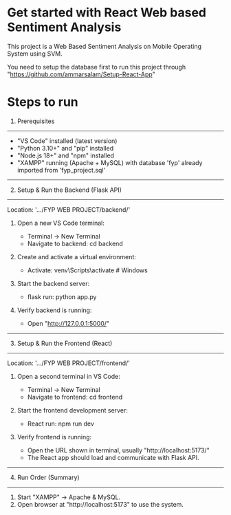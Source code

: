 # Get started with React Web based Sentiment Analysis
This project is a Web Based Sentiment Analysis on Mobile Operating System using SVM. 

You need to setup the database first to run this project through "https://github.com/ammarsalam/Setup-React-App"

# Steps to run

1) Prerequisites
----------------
- "VS Code" installed (latest version)
- "Python 3.10+" and "pip" installed
- "Node.js 18+" and "npm" installed
- "XAMPP" running (Apache + MySQL) with database 'fyp' already imported from 'fyp_project.sql'

---

2) Setup & Run the Backend (Flask API)
--------------------------------------
Location: '.../FYP WEB PROJECT/backend/'

1. Open a new VS Code terminal:
   - Terminal → New Terminal
   - Navigate to backend: cd backend

2. Create and activate a virtual environment:
   - Activate: venv\Scripts\activate   # Windows

3. Start the backend server:
   - flask run: python app.py

4. Verify backend is running:
   - Open "http://127.0.0.1:5000/"

---

3) Setup & Run the Frontend (React)
-----------------------------------
Location: '.../FYP WEB PROJECT/frontend/'

1. Open a second terminal in VS Code:
   - Terminal → New Terminal
   - Navigate to frontend: cd frontend

2. Start the frontend development server:
   - React run: npm run dev

3. Verify frontend is running:
   - Open the URL shown in terminal, usually "http://localhost:5173/"
   - The React app should load and communicate with Flask API.

---

4) Run Order (Summary)
----------------------
1. Start "XAMPP" → Apache & MySQL.
2. Open browser at "http://localhost:5173" to use the system.
